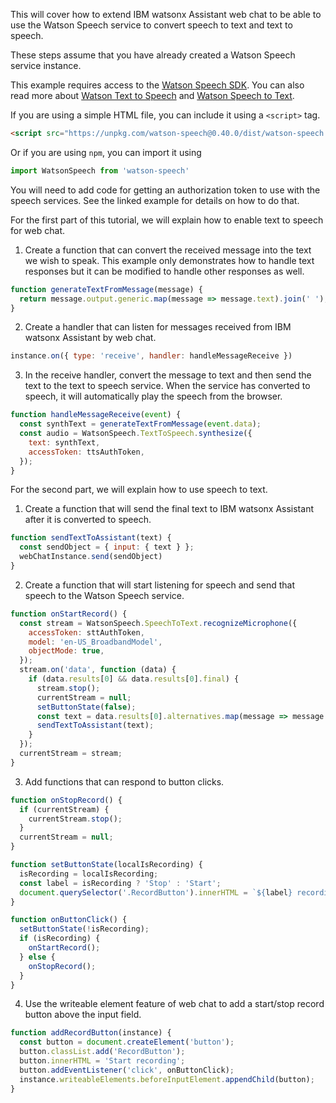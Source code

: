 This will cover how to extend IBM watsonx Assistant web chat to be able to use the Watson Speech service to convert speech to text and text to speech.

These steps assume that you have already created a Watson Speech service instance.

This example requires access to the [Watson Speech SDK](https://github.com/watson-developer-cloud/speech-javascript-sdk). You can also read more about [Watson Text to Speech](https://www.ibm.com/cloud/watson-text-to-speech) and [Watson Speech to Text](https://www.ibm.com/cloud/watson-speech-to-text).

If you are using a simple HTML file, you can include it using a `<script>` tag.
```html
<script src="https://unpkg.com/watson-speech@0.40.0/dist/watson-speech.min.js"></script>
```
Or if you are using `npm`, you can import it using
```javascript
import WatsonSpeech from 'watson-speech'
```

You will need to add code for getting an authorization token to use with the speech services. See the linked example for details on how to do that.

For the first part of this tutorial, we will explain how to enable text to speech for web chat.

1. Create a function that can convert the received message into the text we wish to speak. This example only demonstrates how to handle text responses but it can be modified to handle other responses as well.
```javascript
function generateTextFromMessage(message) {
  return message.output.generic.map(message => message.text).join(' ');
}
```
2. Create a handler that can listen for messages received from IBM watsonx Assistant by web chat.
```javascript
instance.on({ type: 'receive', handler: handleMessageReceive })
```
3. In the receive handler, convert the message to text and then send the text to the text to speech service. When the service has converted to speech, it will automatically play the speech from the browser.
```javascript
function handleMessageReceive(event) {
  const synthText = generateTextFromMessage(event.data);
  const audio = WatsonSpeech.TextToSpeech.synthesize({
    text: synthText,
    accessToken: ttsAuthToken,
  });
}
```

For the second part, we will explain how to use speech to text.

1. Create a function that will send the final text to IBM watsonx Assistant after it is converted to speech.
```javascript
function sendTextToAssistant(text) {
  const sendObject = { input: { text } };
  webChatInstance.send(sendObject)
}
```
2. Create a function that will start listening for speech and send that speech to the Watson Speech service.
```javascript
function onStartRecord() {
  const stream = WatsonSpeech.SpeechToText.recognizeMicrophone({
    accessToken: sttAuthToken,
    model: 'en-US_BroadbandModel',
    objectMode: true,
  });
  stream.on('data', function (data) {
    if (data.results[0] && data.results[0].final) {
      stream.stop();
      currentStream = null;
      setButtonState(false);
      const text = data.results[0].alternatives.map(message => message.transcript).join(' ');
      sendTextToAssistant(text);
    }
  });
  currentStream = stream;
}
```
3. Add functions that can respond to button clicks.
```javascript
function onStopRecord() {
  if (currentStream) {
    currentStream.stop();
  }
  currentStream = null;
}

function setButtonState(localIsRecording) {
  isRecording = localIsRecording;
  const label = isRecording ? 'Stop' : 'Start';
  document.querySelector('.RecordButton').innerHTML = `${label} recording`;
}

function onButtonClick() {
  setButtonState(!isRecording);
  if (isRecording) {
    onStartRecord();
  } else {
    onStopRecord();
  }
}
```
4. Use the writeable element feature of web chat to add a start/stop record button above the input field.
```javascript
function addRecordButton(instance) {
  const button = document.createElement('button');
  button.classList.add('RecordButton');
  button.innerHTML = 'Start recording';
  button.addEventListener('click', onButtonClick);
  instance.writeableElements.beforeInputElement.appendChild(button);
}
```
